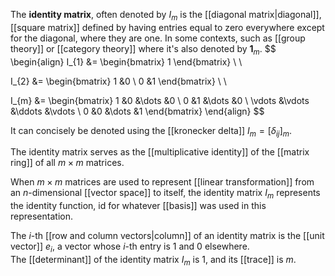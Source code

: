 
The **identity matrix**, often denoted by $I_{m}$ is the [[diagonal matrix|diagonal]], [[square matrix]] defined by having entries equal to zero everywhere except for the diagonal, where they are one. In some contexts, such as [[group theory]] or [[category theory]] where it's also denoted by $\mathbf{1}_{m}$.
$$
\begin{align}
I_{1} &= \begin{bmatrix}
1
\end{bmatrix} \\ \\

I_{2} &= \begin{bmatrix}
1 &0 \\
0 &1
\end{bmatrix} \\ \\

I_{m} &=
\begin{bmatrix}
1 &0 &\dots &0 \\
0 &1 &\dots &0 \\
\vdots &\vdots &\ddots &\vdots  \\
0 &0 &\dots &1
\end{bmatrix}
\end{align}
$$

It can concisely be denoted using the [[kronecker delta]]  $I_{m} = [\delta_{ij}]_{m}$.

The identity matrix serves as the [[multiplicative identity]] of the [[matrix ring]] of all $m \times m$ matrices.

When $m \times m$ matrices are used to represent [[linear transformation]] from an $n$-dimensional [[vector space]]
to itself, the identity matrix $I_{m}$ represents the identity function, $\mathsf{id}$ for whatever [[basis]] was used in this representation.

The $i$-th [[row and column vectors|column]] of an identity matrix is the [[unit vector]] $e_{i}$, a vector whose $i$-th entry is $1$ and $0$ elsewhere. The [[determinant]] of the identity matrix $I_{m}$ is $1$, and its [[trace]] is $m$.

